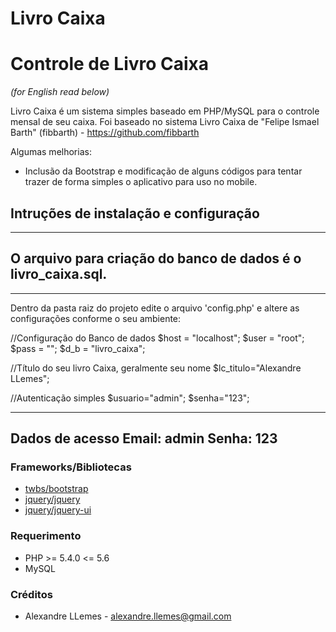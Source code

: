 # Livro Caixa 
Controle de Livro Caixa
=======
*(for English read below)*

Livro Caixa é um sistema simples baseado em PHP/MySQL para o controle mensal de seu caixa.
Foi baseado no sistema Livro Caixa de "Felipe Ismael Barth" (fibbarth) - https://github.com/fibbarth

Algumas melhorias:
* Inclusão da Bootstrap e modificação de alguns códigos para tentar trazer de forma simples o aplicativo para uso no mobile.

﻿Intruções de instalação e configuração
---------------------------------------

---------------------------------------
O arquivo para criação do banco de dados é o livro_caixa.sql. 
---------------------------------------

---------------------------------------
Dentro da pasta raiz do projeto edite o arquivo 'config.php' e altere as configurações conforme o seu ambiente:

//Configuração do Banco de dados
$host = "localhost";
$user = "root";
$pass = "";
$d_b = "livro_caixa";

//Título do seu livro Caixa, geralmente seu nome
$lc_titulo="Alexandre LLemes";

//Autenticação simples
$usuario="admin";
$senha="123";

---------------------------------------
Dados de acesso
Email: admin
Senha: 123
---------------------------------------


### Frameworks/Bibliotecas
* [twbs/bootstrap](https://github.com/twbs/bootstrap) 
* [jquery/jquery](https://github.com/jquery/jquery) 
* [jquery/jquery-ui](https://github.com/jquery/jquery-ui) 

### Requerimento
* PHP >= 5.4.0 <= 5.6
* MySQL

### Créditos
* Alexandre LLemes - alexandre.llemes@gmail.com


